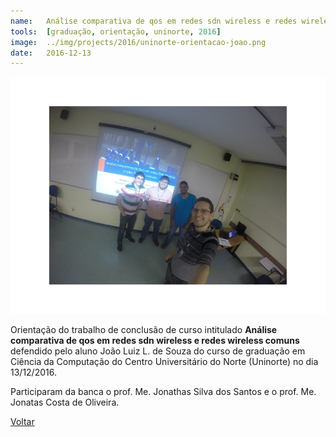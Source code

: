 ```yaml
---
name:  	Análise comparativa de qos em redes sdn wireless e redes wireless comuns
tools: 	[graduação, orientação, uninorte, 2016]
image: 	../img/projects/2016/uninorte-orientacao-joao.png
date: 	2016-12-13
---
```


![](../img/projects/2016/uninorte-orientacao-joao.png)

Orientação do trabalho de conclusão de curso intitulado **Análise comparativa de qos em redes sdn wireless e redes wireless comuns** defendido pelo aluno João Luiz L. de Souza do curso de graduação em Ciência da Computação do Centro Universitário do Norte (Uninorte) no dia 13/12/2016. 

Participaram da banca o prof. Me. Jonathas Silva dos Santos e o prof. Me. Jonatas Costa de Oliveira. 

<p class="text-center">
	<a class="btn btn-outline-primary mt-1" href="{{ site.baseurl }}/projects/">Voltar</a>
</p>
